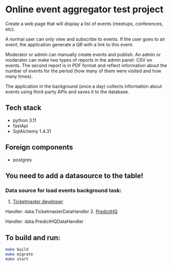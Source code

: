 # Online event aggregator test project
Create a web page that will display a list of events (meetups, conferences, etc).

A normal user can only view and subscribe to events. If the user goes to an event, the application generate a QR with a link to this event.

Moderator or admin can manually create events and publish. An admin or moderator can make two types of reports in the admin panel: CSV on events. The second report is in PDF format and reflect information about the number of events for the period (how many of them were visited and how many times).

The application in the background (once a day) collects information about events using third-party APIs and saves it to the database.

## Tech stack
- python 3.11
- fastApi
- SqlAlchemy 1.4.31

## Foreign components 
- postgres

## You need to add a datasource to the table!
### Data source for load events background task:
1. [Ticketmaster developer](https://developer.ticketmaster.com/products-and-docs/apis/getting-started/)

Handler: data.TicketmasterDataHandler
2. [PredictHQ](https://www.predicthq.com/support/getting-started-with-api)

Handler: data.PredictHQDataHandler

## To build and run:
```bash
make build
make migrate
make start
```